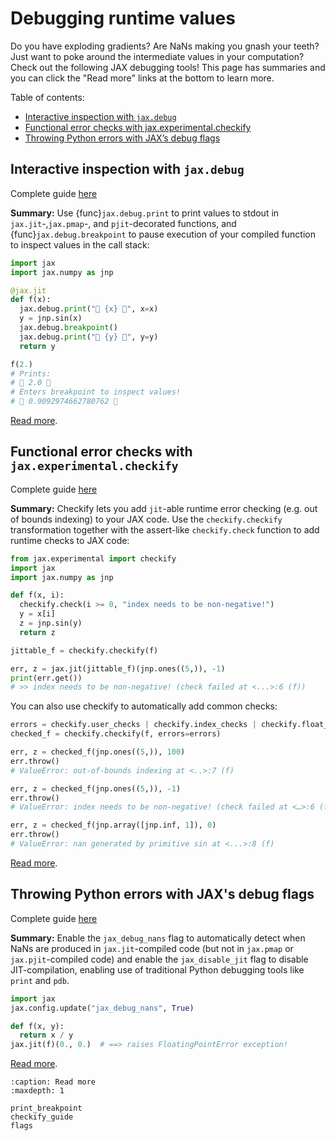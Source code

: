 # Debugging runtime values

<!--* freshness: { reviewed: '2024-04-11' } *-->

Do you have exploding gradients? Are NaNs making you gnash your teeth? Just want to poke around the intermediate values in your computation? Check out the following JAX debugging tools! This page has summaries and you can click the "Read more" links at the bottom to learn more.

Table of contents:

* [Interactive inspection with `jax.debug`](print_breakpoint)
* [Functional error checks with jax.experimental.checkify](checkify_guide)
* [Throwing Python errors with JAX’s debug flags](flags)

## Interactive inspection with `jax.debug`

Complete guide [here](print_breakpoint)

  **Summary:** Use {func}`jax.debug.print` to print values to stdout in `jax.jit`-,`jax.pmap`-, and `pjit`-decorated functions,
  and {func}`jax.debug.breakpoint` to pause execution of your compiled function to inspect values in the call stack:

  ```python
  import jax
  import jax.numpy as jnp

  @jax.jit
  def f(x):
    jax.debug.print("🤯 {x} 🤯", x=x)
    y = jnp.sin(x)
    jax.debug.breakpoint()
    jax.debug.print("🤯 {y} 🤯", y=y)
    return y

  f(2.)
# Prints:
# 🤯 2.0 🤯
# Enters breakpoint to inspect values!
# 🤯 0.9092974662780762 🤯
  ```

[Read more](print_breakpoint).

## Functional error checks with `jax.experimental.checkify`

Complete guide [here](checkify_guide)

  **Summary:** Checkify lets you add `jit`-able runtime error checking (e.g. out of bounds indexing) to your JAX code. Use the `checkify.checkify` transformation together with the assert-like `checkify.check` function to add runtime checks to JAX code:

  ```python
  from jax.experimental import checkify
  import jax
  import jax.numpy as jnp

  def f(x, i):
    checkify.check(i >= 0, "index needs to be non-negative!")
    y = x[i]
    z = jnp.sin(y)
    return z

  jittable_f = checkify.checkify(f)

  err, z = jax.jit(jittable_f)(jnp.ones((5,)), -1)
  print(err.get())
# >> index needs to be non-negative! (check failed at <...>:6 (f))
  ```

  You can also use checkify to automatically add common checks:

  ```python
  errors = checkify.user_checks | checkify.index_checks | checkify.float_checks
  checked_f = checkify.checkify(f, errors=errors)

  err, z = checked_f(jnp.ones((5,)), 100)
  err.throw()
# ValueError: out-of-bounds indexing at <..>:7 (f)

  err, z = checked_f(jnp.ones((5,)), -1)
  err.throw()
# ValueError: index needs to be non-negative! (check failed at <…>:6 (f))

  err, z = checked_f(jnp.array([jnp.inf, 1]), 0)
  err.throw()
# ValueError: nan generated by primitive sin at <...>:8 (f)
  ```

[Read more](checkify_guide).

## Throwing Python errors with JAX's debug flags

Complete guide [here](flags)

**Summary:** Enable the `jax_debug_nans` flag to automatically detect when NaNs are produced in `jax.jit`-compiled code (but not in `jax.pmap` or `jax.pjit`-compiled code) and enable the `jax_disable_jit` flag to disable JIT-compilation, enabling use of traditional Python debugging tools like `print` and `pdb`.

```python
import jax
jax.config.update("jax_debug_nans", True)

def f(x, y):
  return x / y
jax.jit(f)(0., 0.)  # ==> raises FloatingPointError exception!
```

[Read more](flags).

```{toctree}
:caption: Read more
:maxdepth: 1

print_breakpoint
checkify_guide
flags
```

